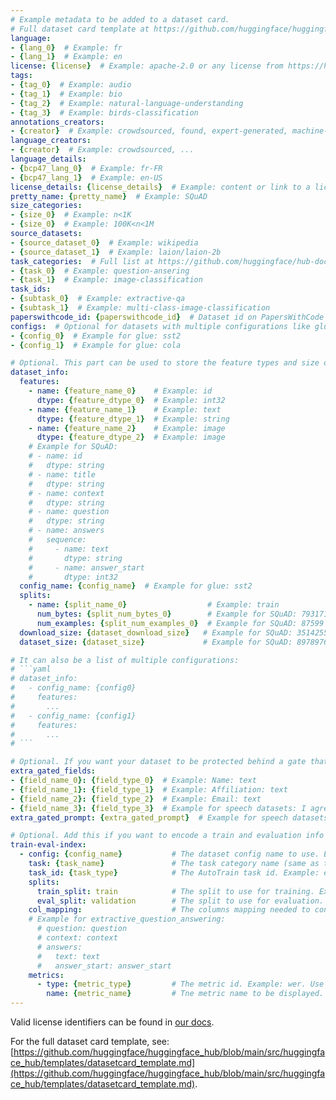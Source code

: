 ```yaml
---
# Example metadata to be added to a dataset card.  
# Full dataset card template at https://github.com/huggingface/huggingface_hub/blob/main/src/huggingface_hub/templates/datasetcard_template.md
language:
- {lang_0}  # Example: fr
- {lang_1}  # Example: en
license: {license}  # Example: apache-2.0 or any license from https://hf.co/docs/hub/repositories-licenses
tags:
- {tag_0}  # Example: audio
- {tag_1}  # Example: bio
- {tag_2}  # Example: natural-language-understanding
- {tag_3}  # Example: birds-classification
annotations_creators:
- {creator}  # Example: crowdsourced, found, expert-generated, machine-generated
language_creators:
- {creator}  # Example: crowdsourced, ...
language_details:
- {bcp47_lang_0}  # Example: fr-FR
- {bcp47_lang_1}  # Example: en-US
license_details: {license_details}  # Example: content or link to a license not present in https://hf.co/docs/hub/repositories-licenses
pretty_name: {pretty_name}  # Example: SQuAD
size_categories:
- {size_0}  # Example: n<1K
- {size_0}  # Example: 100K<n<1M
source_datasets:
- {source_dataset_0}  # Example: wikipedia
- {source_dataset_1}  # Example: laion/laion-2b
task_categories:  # Full list at https://github.com/huggingface/hub-docs/blob/main/js/src/lib/interfaces/Types.ts
- {task_0}  # Example: question-ansering
- {task_1}  # Example: image-classification
task_ids:
- {subtask_0}  # Example: extractive-qa
- {subtask_1}  # Example: multi-class-image-classification
paperswithcode_id: {paperswithcode_id}  # Dataset id on PapersWithCode (from the URL). Example for SQuAD: squad
configs:  # Optional for datasets with multiple configurations like glue.
- {config_0}  # Example for glue: sst2
- {config_1}  # Example for glue: cola

# Optional. This part can be used to store the feature types and size of the dataset to be used in python. This can be automatically generated using the datasets-cli.
dataset_info:
  features:
    - name: {feature_name_0}    # Example: id
      dtype: {feature_dtype_0}  # Example: int32
    - name: {feature_name_1}    # Example: text
      dtype: {feature_dtype_1}  # Example: string
    - name: {feature_name_2}    # Example: image
      dtype: {feature_dtype_2}  # Example: image
    # Example for SQuAD:
    # - name: id
    #   dtype: string
    # - name: title
    #   dtype: string
    # - name: context
    #   dtype: string
    # - name: question
    #   dtype: string
    # - name: answers
    #   sequence:
    #     - name: text
    #       dtype: string
    #     - name: answer_start
    #       dtype: int32
  config_name: {config_name}  # Example for glue: sst2
  splits:
    - name: {split_name_0}                  # Example: train
      num_bytes: {split_num_bytes_0}        # Example for SQuAD: 79317110
      num_examples: {split_num_examples_0}  # Example for SQuAD: 87599
  download_size: {dataset_download_size}   # Example for SQuAD: 35142551
  dataset_size: {dataset_size}             # Example for SQuAD: 89789763

# It can also be a list of multiple configurations:
# ```yaml
# dataset_info:
#   - config_name: {config0}
#     features:
#       ...
#   - config_name: {config1}
#     features:
#       ...
# ```

# Optional. If you want your dataset to be protected behind a gate that users have to accept to access the dataset:
extra_gated_fields:
- {field_name_0}: {field_type_0}  # Example: Name: text
- {field_name_1}: {field_type_1}  # Example: Affiliation: text
- {field_name_2}: {field_type_2}  # Example: Email: text
- {field_name_3}: {field_type_3}  # Example for speech datasets: I agree to not attempt to determine the identity of speakers in this dataset: checkbox
extra_gated_prompt: {extra_gated_prompt}  # Example for speech datasets: By clicking on “Access repository” below, you also agree to not attempt to determine the identity of speakers in the dataset.

# Optional. Add this if you want to encode a train and evaluation info in a structured way for AutoTrain
train-eval-index:
  - config: {config_name}           # The dataset config name to use. Example for datasets without configs: default. Example for glue: sst2
    task: {task_name}               # The task category name (same as task_category). Example: question-answering
    task_id: {task_type}            # The AutoTrain task id. Example: extractive_question_answering
    splits:
      train_split: train            # The split to use for training. Example: train
      eval_split: validation        # The split to use for evaluation. Example: test
    col_mapping:                    # The columns mapping needed to configure the task_id.
    # Example for extractive_question_answering:
      # question: question
      # context: context
      # answers:
      #   text: text
      #   answer_start: answer_start
    metrics:
      - type: {metric_type}         # The metric id. Example: wer. Use metric id from https://hf.co/metrics
        name: {metric_name}         # Tne metric name to be displayed. Example: Test WER
---
```


Valid license identifiers can be found in [our docs](https://huggingface.co/docs/hub/repositories-licenses).

For the full dataset card template, see: [https://github.com/huggingface/huggingface_hub/blob/main/src/huggingface_hub/templates/datasetcard_template.md](https://github.com/huggingface/huggingface_hub/blob/main/src/huggingface_hub/templates/datasetcard_template.md).
